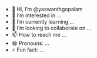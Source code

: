 - 👋 Hi, I’m @yaswanthgopalam
- 👀 I’m interested in ...
- 🌱 I’m currently learning ...
- 💞️ I’m looking to collaborate on ...
- 📫 How to reach me ...
- 😄 Pronouns: ...
- ⚡ Fun fact: ...

<!---
yaswanthgopalam/yaswanthgopalam is a ✨ special ✨ repository because its `README.md` (this file) appears on your GitHub profile.
You can click the Preview link to take a look at your changes.
--->
